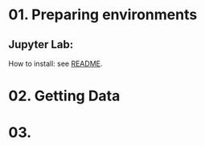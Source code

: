 # 01. Preparing environments
## Jupyter Lab:
How to install: see [README](guides/README.md).

# 02. Getting Data


# 03.

